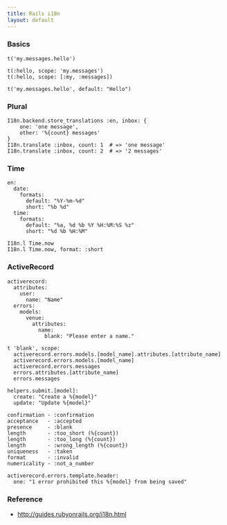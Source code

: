 ```yaml
---
title: Rails i18n
layout: default
---
```


### Basics

    t('my.messages.hello')

    t(:hello, scope: 'my.messages')
    t(:hello, scope: [:my, :messages])

    t('my.messages.hello', default: "Hello")

### Plural

    I18n.backend.store_translations :en, inbox: {
        one: 'one message',
        other: '%{count} messages'
    }
    I18n.translate :inbox, count: 1  # => 'one message'
    I18n.translate :inbox, count: 2  # => '2 messages'

### Time

    en:
      date:
        formats:
          default: "%Y-%m-%d"
          short: "%b %d"
      time:
        formats:
          default: "%a, %d %b %Y %H:%M:%S %z"
          short: "%d %b %H:%M"

    I18n.l Time.now
    I18n.l Time.now, format: :short

### ActiveRecord

    activerecord:
      attributes:
        user:
          name: "Name"
      errors:
        models:
          venue:
            attributes:
              name:
                blank: "Please enter a name."

    t 'blank', scope:
      activerecord.errors.models.[model_name].attributes.[attribute_name]
      activerecord.errors.models.[model_name]
      activerecord.errors.messages
      errors.attributes.[attribute_name]
      errors.messages

    helpers.submit.[model]:
      create: "Create a %{model}"
      update: "Update %{model}"

    confirmation - :confirmation
    acceptance   - :accepted
    presence     - :blank
    length       - :too_short (%{count})
    length       - :too_long (%{count})
    length       - :wrong_length (%{count})
    uniqueness   - :taken
    format       - :invalid
    numericality - :not_a_number

    activerecord.errors.template.header:
      one: "1 error prohibited this %{model} from being saved"
 
### Reference
 * http://guides.rubyonrails.org/i18n.html
